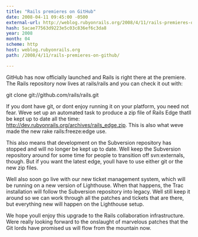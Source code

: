 ```yaml
---
title: "Rails premieres on GitHub"
date: 2008-04-11 09:45:00 -0500
external-url: http://weblog.rubyonrails.org/2008/4/11/rails-premieres-on-github/
hash: 5acae77563d9223e5c03c836ef6c3da8
year: 2008
month: 04
scheme: http
host: weblog.rubyonrails.org
path: /2008/4/11/rails-premieres-on-github/

---
```


GitHub has now officially launched and Rails is right there at the premiere. The Rails repository now lives at rails/rails and you can check it out with:



git clone git://github.com/rails/rails.git


If you dont have git, or dont enjoy running it on your platform, you need not fear. Weve set up an automated task to produce a zip file of Rails Edge thatll be kept up to date all the time: http://dev.rubyonrails.org/archives/rails_edge.zip. This is also what weve made the new rake rails:freeze:edge use.



This also means that development on the Subversion repository has stopped and will no longer be kept up to date. Well keep the Subversion repository around for some time for people to transition off svn:externals, though. But if you want the latest edge, youll have to use either git or the new zip files.



Well also soon go live with our new ticket management system, which will be running on a new version of Lighthouse. When that happens, the Trac installation will follow the Subversion repository into legacy. Well still keep it around so we can work through all the patches and tickets that are there, but everything new will happen on the Lighthouse setup.



We hope youll enjoy this upgrade to the Rails collaboration infrastructure. Were really looking forward to the onslaught of marvelous patches that the Git lords have promised us will flow from the mountain now.
